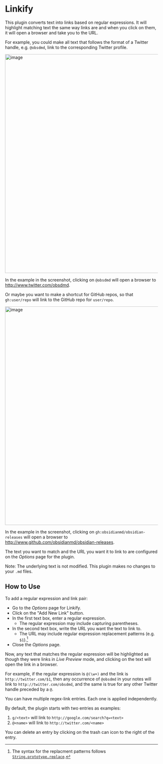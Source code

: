 # Linkify
This plugin converts text into links based on regular expressions. It will highlight matching text the same way links are and when you click on them, it will open a browser and take you to the URL.

For example, you could make all text that follows the format of a Twitter handle, e.g. `@obsdmd`, link to the corresponding Twitter profile.

<img width="720" alt="image" src="https://user-images.githubusercontent.com/37097379/171517773-eec42523-5fa7-43c9-aa3d-d5bc4623c36d.png">

In the example in the screenshot, clicking on `@obsdmd` will open a browser to http://www.twitter.com/obsdmd.

Or maybe you want to make a shortcut for GitHub repos, so that `gh:user/repo` will link to the GitHub repo for `user/repo`.

<img width="719" alt="image" src="https://user-images.githubusercontent.com/37097379/171517539-52a918f4-ea89-4112-bd1c-d3aa32e6665a.png">

In the example in the screenshot, clicking on `gh:obsidianmd/obsidian-releases` will open a browser to http://www.github.com/obsidianmd/obsidian-releases.

The text you want to match and the URL you want it to link to are configured on the *Options* page for the plugin.

Note: The underlying text is not modified. This plugin makes no changes to your `.md` files.

## How to Use
To add a regular expression and link pair:
- Go to the *Options* page for Linkify.
- Click on the "Add New Link" button.
- In the first text box, enter a regular expression.
	- The regular expression may include capturing parentheses.
- In the second text box, write the URL you want the text to link to.
	- The URL may include regular expression replacement patterns (e.g. `$1`).[^1]
- Close the *Options* page.

[^1]: The syntax for the replacment patterns follows [`String.prototype.replace`](https://developer.mozilla.org/en-US/docs/Web/JavaScript/Reference/Global_Objects/String/replace#specifying_a_string_as_a_parameter).

Now, any text that matches the regular expression will be highlighted as though they were links in *Live Preview* mode, and clicking on the text will open the link in a browser.

For example, if the regular expression is `@(\w+)` and the link is `http://twitter.com/$1`, then any occurrence of `@obsdmd` in your notes will link to `http://twitter.com/obsdmd`, and the same is true for any other Twitter handle preceded by a `@`.

You can have multiple regex-link entries. Each one is applied independently.

By default, the plugin starts with two entries as examples:

1. `g/<text>` will link to `http://google.com/search?q=<text>`
2. `@<name>` will link to `http://twitter.com/<name>`

You can delete an entry by clicking on the trash can icon to the right of the entry.
